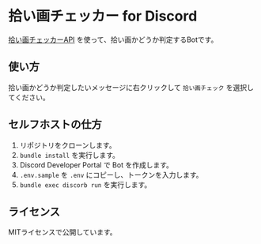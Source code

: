# 拾い画チェッカー for Discord

[拾い画チェッカーAPI](https://imgcheck.irucabot.com/) を使って、拾い画かどうか判定するBotです。

## 使い方

拾い画かどうか判定したいメッセージに右クリックして `拾い画チェック` を選択してください。

## セルフホストの仕方

1. リポジトリをクローンします。
2. `bundle install` を実行します。
3. Discord Developer Portal で Bot を作成します。
4. `.env.sample` を `.env` にコピーし、トークンを入力します。
5. `bundle exec discorb run` を実行します。

## ライセンス

MITライセンスで公開しています。